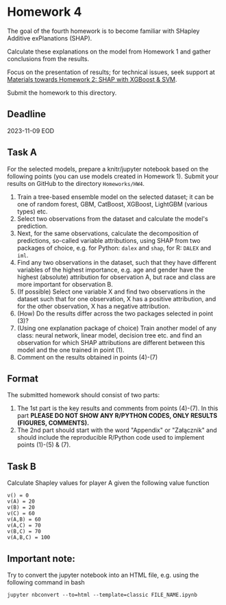 # Homework 4

The goal of the fourth homework is to become familiar with SHapley Additive exPlanations (SHAP). 

Calculate these explanations on the model from Homework 1 and gather conclusions from the results.

Focus on the presentation of results; for technical issues, seek support at [Materials towards Homework 2: SHAP with XGBoost & SVM](https://mim-uw.github.io/eXplainableMachineLearning-2023/hw2_shap_with_xgboost_on_titanic.html).

Submit the homework to this directory.

## Deadline 

2023-11-09 EOD

## Task A

For the selected models, prepare a knitr/jupyter notebook based on the following points (you can use models created in Homework 1).
Submit your results on GitHub to the directory `Homeworks/HW4`.

1. Train a tree-based ensemble model on the selected dataset; it can be one of random forest, GBM, CatBoost, XGBoost, LightGBM (various types) etc.
2. Select two observations from the dataset and calculate the model's prediction.
3. Next, for the same observations, calculate the decomposition of predictions, so-called variable attributions, using SHAP from two packages of choice, e.g. for Python: `dalex` and `shap`, for R: `DALEX` and `iml`.
4. Find any two observations in the dataset, such that they have different variables of the highest importance, e.g. age and gender have the highest (absolute) attribution for observation A, but race and class are more important for observation B.
5. (If possible) Select one variable X and find two observations in the dataset such that for one observation, X has a positive attribution, and for the other observation, X has a negative attribution.
6. (How) Do the results differ across the two packages selected in point (3)?
7. (Using one explanation package of choice) Train another model of any class: neural network, linear model, decision tree etc. and find an observation for which SHAP attributions are different between this model and the one trained in point (1).
8. Comment on the results obtained in points (4)-(7)

## Format

The submitted homework should consist of two parts:

1. The 1st part is the key results and comments from points (4)-(7). In this part **PLEASE DO NOT SHOW ANY R/PYTHON CODES, ONLY RESULTS (FIGURES, COMMENTS).**
2. The 2nd part should start with the word "Appendix" or "Załącznik" and should include the reproducible R/Python code used to implement points (1)-(5) & (7).

## Task B

Calculate Shapley values for player A given the following value function

```
v() = 0
v(A) = 20
v(B) = 20
v(C) = 60
v(A,B) = 60
v(A,C) = 70
v(B,C) = 70
v(A,B,C) = 100
```

## **Important note:**

Try to convert the jupyter notebook into an HTML file, e.g. using the following command in bash

```
jupyter nbconvert --to=html --template=classic FILE_NAME.ipynb
```
